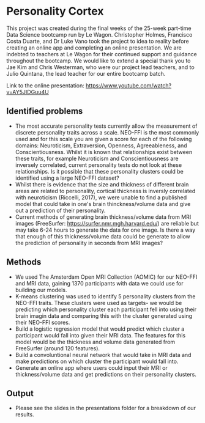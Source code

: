 # Personality Cortex

This project was created during the final weeks of the 25-week part-time Data Science bootcamp run by Le Wagon. Christopher Holmes, Francisco Costa Duarte, and Dr Luke Vano took the project to idea to reality before creating an online app and completing an online presentation. We are indebted to teachers at Le Wagon for their continued support and guidance throughout the bootcamp. We would like to extend a special thank you to Jae Kim and Chris Westerman, who were our project lead teachers, and to Julio Quintana, the lead teacher for our entire bootcamp batch.

Link to the online presentation:
https://www.youtube.com/watch?v=AY5JIDGuu4U

## Identified problems

- The most accurate personality tests currently allow the measurement of discrete personality traits across a scale. NEO-FFI is the most commonly used and for this scale you are given a score for each of the following domains: Neuroticism, Extraversion, Openness, Agreeableness, and Conscientiousness. Whilst it is known that relationships exist between these traits, for example Neuroticism and Conscientiousness are inversely correlated, current personality tests do not look at these relationships. Is it possible that these personality clusters could be identified using a large NEO-FFI dataset?
- Whilst there is evidence that the size and thickness of different brain areas are related to personality, cortical thickness is inversly correlated with neuroticism (Riccelli, 2017), we were unable to find a published model that could take in one's brain thinckness/volume data and give out a prediction of their personality.
- Current methods of generating brain thickness/volume data from MRI images (FreeSurfer: https://surfer.nmr.mgh.harvard.edu/) are reliable but may take 6-24 hours to generate the data for one image. Is there a way that enough of this thickness/volume data could be generate to allow the prediction of personality in seconds from MRI images?

## Methods

- We used The Amsterdam Open MRI Collection (AOMIC) for our NEO-FFI and MRI data, gaining 1370 participants with data we could use for building our models.
- K-means clustering was used to identify 5 personality clusters from the NEO-FFI traits. These clusters were used as targets- we would be predicting which personality cluster each participant fell into using their brain imagin data and comparing this with the cluster generated using their NEO-FFI scores.
- Build a logistic regression model that would predict which cluster a participant would fall into given their MRI data. The features for this model would be the thickness and volume data generated from FreeSurfer (around 120 features).
- Build a convoluntional neural network that would take in MRI data and make predictions on which cluster the participant would fall into.
- Generate an online app where users could input their MRI or thickness/volume data and get predictions on their personality clusters.

## Output

- Please see the slides in the presentations folder for a breakdown of our results.
